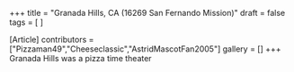+++
title = "Granada Hills, CA (16269 San Fernando Mission)"
draft = false
tags = [ ]

[Article]
contributors = ["Pizzaman49","Cheeseclassic","AstridMascotFan2005"]
gallery = []
+++
Granada Hills was a pizza time theater